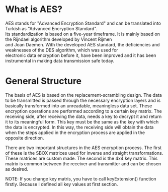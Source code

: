 # What is AES?
AES stands for "Advanced Encryption Standard" and can be translated into Turkish as "Advanced Encryption Standard". <br/> Its standardization is based on a five-year timeframe. It is mainly based on the Rijndael algorithm developed by Vincent Rijmen <br/> and Joan Daemen. With the developed AES standard, the deficiencies and weaknesses of the DES algorithm, which was used for <br/> electronic data encryption before it, have been improved and it has been instrumental in making data transmission safe today.
# General Structure
The basis of AES is based on the replacement-scrambling design. The data to be transmitted is passed through the necessary encryption layers and is basically transformed into an unreadable, meaningless data set. These encryption operations are performed according to a certain key matrix. The receiving side, after receiving the data, needs a key to decrypt it and return it to its meaningful form. This key must be the same as the key with which the data is encrypted. In this way, the receiving side will obtain the data when the steps applied in the encryption process are applied in the opposite direction.

There are two important structures in the AES encryption process. The first of these is the SBOX matrices used for inverse and straight transformations. These matrices are custom made. The second is the 4x4 key matrix. This matrix is ​​common between the receiver and transmitter and can be chosen as desired.

NOTE: If you change key matris, you have to call keyExtension() function firstly. Because I defined all key values at first section.
